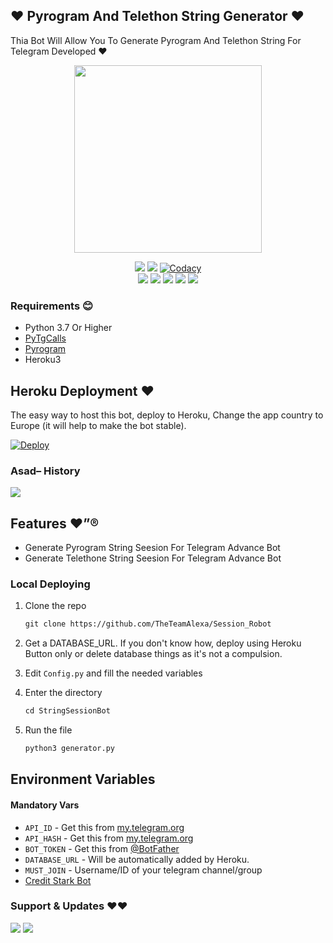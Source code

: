## ❤️ Pyrogram And Telethon String Generator ❤️

Thia Bot Will Allow You To Generate Pyrogram And Telethon String For Telegram Developed  ❤️

<p align="center"><a href="https://t.me/Dr_Assad_Ali"><img src="https://telegra.ph/file/27bfcfbb9d72fb3f3a1ca.jpg" width="300"></a></p>
<p align="center">
    <a href="https://www.python.org/" alt="made-with-python"> <img src="https://img.shields.io/badge/Made%20with-Python-black.svg?style=flat-square&logo=python&logoColor=blue&colosr=red" /></a>
    <a href="https://github.com/TheTeamAlexa/Session_Robot/graphs/commit-activity" alt="Maintenance"> <img src="https://img.shields.io/badge/Maintained%3F-yes-red.svg?style=flat-square" /></a>
    <a href="https://app.codacy.com/gh/TheTeamAlexa/Session_Robot/dashboard"> <img src="https://img.shields.io/codacy/grade/a723cb464d5a4d25be3152b5d71de82d?color=red&logo=codacy&style=flat-square" alt="Codacy" /></a><br>
    <a href="https://github.com/TheTeamAlexa/Session_Robot"> <img src="https://img.shields.io/github/repo-size/TheTeamAlexa/Session_Robot?color=red&logo=github&logoColor=blue&style=flat-square" /></a>
    <a href="https://github.com/TheTeamAlexa/Session_Robot/commits/main"> <img src="https://img.shields.io/github/last-commit/TheTeamAlexa/Session_Robot?color=red&logo=github&logoColor=blue&style=flat-square" /></a>
    <a href="https://github.com/TheTeamAlexa/Session_Robot/issues"> <img src="https://img.shields.io/github/issues/?color=red&logo=github&logoColor=blue&style=flat-square" /></a>
    <a href="https://github.com/TheTeamAlexa/Session_Robot/network/members"> <img src="https://img.shields.io/github/forks/TheTeamAlexa/Session_Robot?color=red&logo=github&logoColor=blue&style=flat-square" /></a>  
    <a href="https://github.com/TheTeamAlexa/Session_Robot/network/members"> <img src="https://img.shields.io/github/stars/TheTeamAlexa/Session_Robot?color=red&logo=github&logoColor=blue&style=flat-square" /></a>  
</p>

<h3>Requirements 😊 </h3>

- Python 3.7 Or Higher
- [PyTgCalls](https://github.com/pytgcalls/pytgcalls)
- [Pyrogram](https://docs.pyrogram.org//)
- Heroku3

## Heroku Deployment ❤️
The easy way to host this bot, deploy to Heroku, Change the app country to Europe (it will help to make the bot stable).

[![Deploy](https://www.herokucdn.com/deploy/button.svg)](https://heroku.com/deploy?template=https://github.com/NXT-DEVs/Session_Robot)

### Asad– History

<a href="https://www.youtube.com/JankariKiDuniya"><img src="https://img.shields.io/badge/Join-Subscribe%20Support-blue.svg?style=for-the-badge&logo=YouTube"></a>

## Features ❤️”®

- Generate Pyrogram String Seesion For Telegram Advance Bot
- Generate Telethone String Seesion For Telegram Advance Bot

### Local Deploying

1. Clone the repo
   ```markdown
   git clone https://github.com/TheTeamAlexa/Session_Robot
   ```
2. Get a DATABASE_URL. If you don't know how, deploy using Heroku Button only or delete database things as it's not a compulsion.
   
3. Edit `Config.py` and fill the needed variables

4. Enter the directory
   ```markdown
   cd StringSessionBot
   ```
5. Run the file
   ```markdown
   python3 generator.py
   ```

## Environment Variables

#### Mandatory Vars

- `API_ID` - Get this from [my.telegram.org](https://my.telegram.org/auth)
- `API_HASH` - Get this from [my.telegram.org](https://my.telegram.org/auth)
- `BOT_TOKEN` - Get this from [@BotFather](https://t.me/BotFather)
- `DATABASE_URL` - Will be automatically added by Heroku.
- `MUST_JOIN` - Username/ID of your telegram channel/group
- [Credit Stark Bot](https://github.com/StarkBotsIndustries)



### Support & Updates ❤️❤️
<a href="https://t.me/Shayri_Music_Lovers"><img src="https://img.shields.io/badge/Join-Group%20Support-blue.svg?style=for-the-badge&logo=Telegram"></a> <a href="https://t.me/jankarikiduniya"><img src="https://img.shields.io/badge/Join-Updates%20Channel-blue.svg?style=for-the-badge&logo=Telegram"></a>

